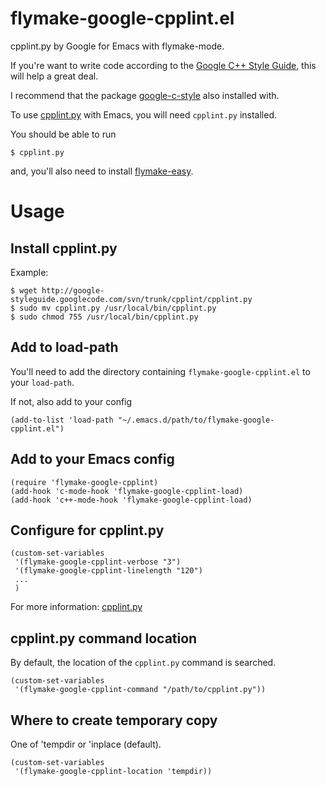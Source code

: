 flymake-google-cpplint.el
=========================

cpplint.py by Google for Emacs with flymake-mode.

If you're want to write code according to the [Google C++ Style Guide](http://google-styleguide.googlecode.com/svn/trunk/cppguide.xml), this will help a great deal.

I recommend that the package [google-c-style](http://melpa.milkbox.net/#/google-c-style) also installed with.

To use [cpplint.py](http://google-styleguide.googlecode.com/svn/trunk/cpplint/cpplint.py) with Emacs, you will need `cpplint.py` installed.

You should be able to run

    $ cpplint.py

and, you'll also need to install [flymake-easy](https://github.com/purcell/flymake-easy).

Usage
=====

Install cpplint.py
------------------

Example:

    $ wget http://google-styleguide.googlecode.com/svn/trunk/cpplint/cpplint.py
    $ sudo mv cpplint.py /usr/local/bin/cpplint.py
    $ sudo chmod 755 /usr/local/bin/cpplint.py

Add to load-path
----------------

You'll need to add the directory containing `flymake-google-cpplint.el` to your `load-path`.

If not, also add to your config

    (add-to-list 'load-path "~/.emacs.d/path/to/flymake-google-cpplint.el")

Add to your Emacs config
------------------------

    (require 'flymake-google-cpplint)
    (add-hook 'c-mode-hook 'flymake-google-cpplint-load)
    (add-hook 'c++-mode-hook 'flymake-google-cpplint-load)

Configure for cpplint.py
------------------------

    (custom-set-variables
     '(flymake-google-cpplint-verbose "3")
     '(flymake-google-cpplint-linelength "120")
     ...
     )

For more information: [cpplint.py](http://google-styleguide.googlecode.com/svn/trunk/cpplint/cpplint.py)

cpplint.py command location
---------------------------

By default, the location of the `cpplint.py` command is searched.

    (custom-set-variables
     '(flymake-google-cpplint-command "/path/to/cpplint.py"))

Where to create temporary copy
------------------------------

One of 'tempdir or 'inplace (default).

    (custom-set-variables
     '(flymake-google-cpplint-location 'tempdir))
